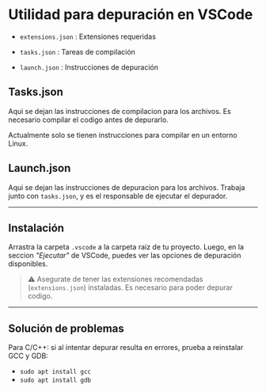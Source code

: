 # Utilidad para depuración en VSCode

- `extensions.json` : Extensiones requeridas

- `tasks.json` : Tareas de compilación

- `launch.json` : Instrucciones de depuración

## Tasks.json

Aqui se dejan las instrucciones de compilacion para los archivos. Es necesario compilar el codigo antes de depurarlo.

Actualmente solo se tienen instrucciones para compilar en un entorno Linux.

## Launch.json

Aqui se dejan las instrucciones de depuracion para los archivos. Trabaja junto con `tasks.json`, y es el responsable de ejecutar el depurador.

---

## Instalación

Arrastra la carpeta `.vscode` a la carpeta raiz de tu proyecto. Luego, en la seccion *"Ejecutar"* de VSCode, puedes ver las opciones de depuración disponibles.

> ⚠ Asegurate de tener las extensiones recomendadas (`extensions.json`) instaladas. Es necesario para poder depurar codigo.

---

## Solución de problemas

Para C/C++: si al intentar depurar resulta en errores, prueba a reinstalar GCC y GDB:

- `sudo apt install gcc`
- `sudo apt install gdb`
